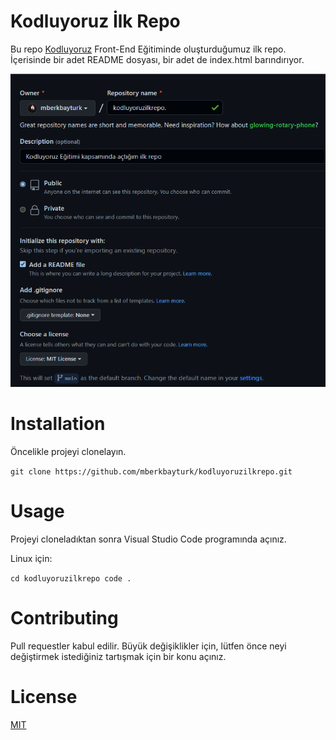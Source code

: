 # Kodluyoruz İlk Repo

Bu repo [Kodluyoruz](https://www.kodluyoruz.org/) Front-End Eğitiminde oluşturduğumuz ilk repo. İçerisinde bir adet README dosyası, bir adet de index.html barındırıyor.

![Repo oluşturma](github.png)

# Installation

Öncelikle projeyi clonelayın.


`
git clone https://github.com/mberkbayturk/kodluyoruzilkrepo.git
`

# Usage

Projeyi cloneladıktan sonra Visual Studio Code programında açınız.

Linux için:

`
cd kodluyoruzilkrepo
code .
`

# Contributing

Pull requestler kabul edilir. Büyük değişiklikler için, lütfen önce neyi değiştirmek istediğiniz tartışmak için bir konu açınız.

# License
[MIT](https://opensource.org/licenses/MIT)

